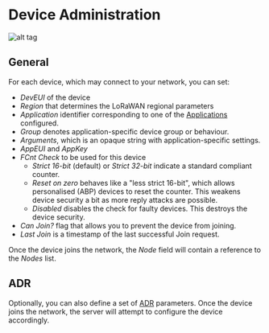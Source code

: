 # Device Administration
![alt tag](https://raw.githubusercontent.com/gotthardp/lorawan-server/master/doc/images/admin-device.png)

## General

For each device, which may connect to your network, you can set:
 * *DevEUI* of the device
 * *Region* that determines the LoRaWAN regional parameters
 * *Application* identifier corresponding to one of the [Applications](Applications.md) configured.
 * *Group* denotes application-specific device group or behaviour.
 * *Arguments*, which is an opaque string with application-specific settings.
 * *AppEUI* and *AppKey*
 * *FCnt Check* to be used for this device
   * *Strict 16-bit* (default) or *Strict 32-bit* indicate a standard compliant counter.
   * *Reset on zero* behaves like a "less strict 16-bit", which allows personalised (ABP)
     devices to reset the counter.
     This weakens device security a bit as more reply attacks are possible.
   * *Disabled* disables the check for faulty devices.
     This destroys the device security.
 * *Can Join?* flag that allows you to prevent the device from joining.
 * *Last Join* is a timestamp of the last successful Join request.

Once the device joins the network, the *Node* field will contain a reference to the *Nodes* list.

## ADR

Optionally, you can also define a set of [ADR](ADR.md) parameters. Once the device
joins the network, the server will attempt to configure the device accordingly.
